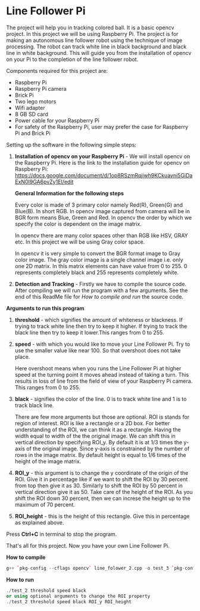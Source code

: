 Line Follower Pi
==========

The project will help you in tracking colored ball. It is a basic opencv project. In this project we will be using Raspberry Pi. The project is for making an autonomous line follower robot using the technique of image processing. The robot can track white line in black background and black line in white background. This will guide you from the installation of opencv on your Pi to the completion of the line follower robot.

Components required for this project are:
- Raspberry Pi
- Raspberry Pi camera
- Brick Pi
- Two lego motors
- Wifi adapter 
- 8 GB SD card
- Power cable for your Raspberry Pi
- For safety of the Raspberry Pi, user may prefer the case for Raspberry Pi and Brick Pi
	
Setting up the software in the following simple steps:

1. **Installation of opencv on your Raspberry Pi** - We will install opencv on the Raspberry Pi. Here is the link to the installation guide for opencv on Raspberry Pi: https://docs.google.com/document/d/1op8RSzmRqjiwh9KCkuavni5GiDaExN0I9GA6pvZy1EI/edit  

	**General Information for the following steps** 

	Every color is made of 3 primary color namely Red(R), Green(G) and Blue(B). In short RGB. In opencv image captured from camera will be in BGR form means Blue, Green and Red. In opencv the order by which we specify the color is dependent on the image matrix.

	In opencv there are many color spaces other than RGB like HSV, GRAY etc. In this project we will be using Gray color space.

	In opencv it is very simple to convert the BGR format image to Gray color image.
The gray color image is a single channel image i.e. only one 2D matrix. In this matrix elements can have value from 0 to 255. 0 represents completely black and 255 represents completely white.
    
2. **Detection and Tracking** - Firstly we have to compile the source code. After compiling we will run the program with a few arguments. See the end of this ReadMe file for *How to compile and run* the source code.

**Arguments to run this program**

1. **threshold** - which signifies the amount of whiteness or blackness. If trying to track white line then try to keep it higher. If trying to track the black line then try to keep it lower.This ranges from 0 to 255.

2. **speed** - with which you would like to move your Line Follower Pi. Try to use the smaller value like near 100. So that overshoot does not take place.

	Here overshoot means when you runs the Line Follower Pi at higher speed at the turning point it moves ahead instead of taking a turn. This results in loss of line from the field of view of your Raspberry Pi camera. This ranges from 0 to 255.

3. **black** - signifies the color of the line. 0 is to track white line and 1 is to track black line.

	There are few more arguments but those are optional. ROI is stands for region of interest. ROI is like a rectangle or a 2D box. For better understanding of the ROI, we can think it as a rectangle. Having the width equal to width of the the original image. We can shift this in vertical direction by specifying ROI_y. By default it is at 1/3 times the y-axis of the original image. Since y-axis is constrained by the number of rows in the image matrix. By default height is equal to 1/6 times of the height of the image matrix.

4. **ROI_y** - this argument is to change the y coordinate of the origin of the ROI. Give it in percentage like if we want to shift the ROI by 30 percent from top then give it as 30. Similarly to shift the ROI by 50 percent in vertical direction give it as 50. Take care of the height of the ROI. As you shift the ROI down 30 percent, then we can increse the height up to  the maximum of 70 percent.  

5. **ROI_height** - this is the height of this rectangle. Give this in percentage as explained above.
				
Press **Ctrl+C** in terminal to stop the program. 

That's all for this project. Now you have your own Line Follower Pi.

**How to compile**

```C++
g++ `pkg-config --cflags opencv` line_folower_2.cpp -o test_3 `pkg-config --libs opencv` -I/home/pi/git/robidouille/raspicam_cv -L/home/pi/git/robidouille/raspicam_cv -lraspicamcv -L/home/pi/git/raspberrypi/userland/build/lib -lmmal_core -lmmal -l mmal_util -lvcos -lbcm_host -lrt -lm -L/usr/local/lib -lwiringPi
```
 
**How to run**
 
```C++
./test_2 threshold speed black
or using optional arguments to change the ROI property
./test_2 threshold speed black ROI_y ROI_height
```